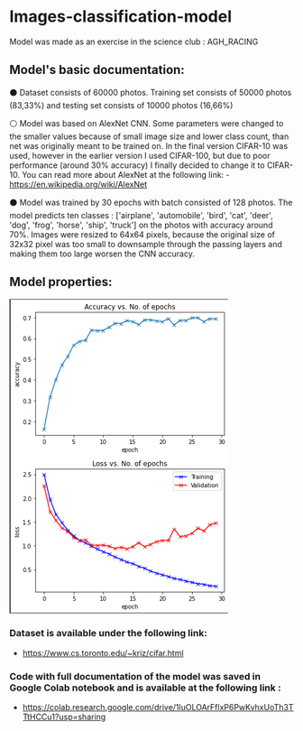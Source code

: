 # Images-classification-model
Model was made as an exercise in the science club : AGH_RACING

## Model's basic documentation:
⚫ Dataset consists of 60000 photos. Training set consists of 50000 photos (83,33%) and testing set consists of 10000 photos (16,66%)

⚪ Model was based on AlexNet CNN. Some parameters were changed to the smaller values because of small image size and lower class count, than net was originally meant to be trained on. In the final version CIFAR-10 was used, however in the earlier version I used CIFAR-100, but due to poor performance (around 30% accuracy) I finally decided to change it to CIFAR-10. You can read more about AlexNet at the following link: - https://en.wikipedia.org/wiki/AlexNet

⚫ Model was trained by 30 epochs with batch consisted of 128 photos. The model predicts ten classes : ['airplane', 'automobile', 'bird', 'cat', 'deer', 'dog', 'frog', 'horse', 'ship', 'truck'] on the photos with accuracy around 70%. Images were resized to 64x64 pixels, because the original size of 32x32 pixel was too small to downsample through the passing layers and making them too large worsen the CNN accuracy.


## Model properties:
![Notebook](notebook_with_model/plot.png "Notebook")

### Dataset is available under the following link:
  - https://www.cs.toronto.edu/~kriz/cifar.html
### Code with full documentation of the model was saved in Google Colab notebook and is available at the following link :
  - https://colab.research.google.com/drive/1luOLOArFflxP6PwKvhxUoTh3TTtHCCu1?usp=sharing
